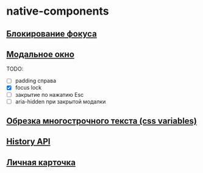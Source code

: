 # native-components
## [Блокирование фокуса](https://evstarostin.github.io/native-components/focus-lock/)  
## [Модальное окно](https://evstarostin.github.io/native-components/modal-window/)  
TODO:  
- [ ] padding справа  
- [x] focus lock  
- [ ] закрытие по нажатию Esc  
- [ ] aria-hidden при закрытой модалки  
## [Обрезка многострочного текста (css variables)](https://evstarostin.github.io/native-components/line-clamp/)  
## [History API](https://evstarostin.github.io/native-components/history-api/)  
## [Личная карточка](https://evstarostin.github.io/native-components/personal-card/)  
